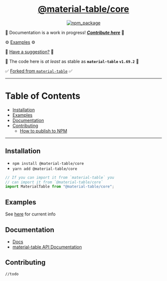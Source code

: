 <div align="center">

  <h1><a target="_blank" rel="noopener noreferrer" href="https://material-table-core.com">@material-table/core</a></h1>

  <p align="center">
    <a href="https://www.npmjs.com/package/@material-table/core">
      <img 
        title="npm_package" 
        src="https://badge.fury.io/js/%40material-table%2Fcore.svg"
      ></a>
  </p>

</div>

🚧 Documentation is a work in progress! **_[Contribute here](https://github.com/material-table-core/website)_** 🚧

⚙️ [Examples](https://material-table-core.github.io/examples) ⚙️

💬 [Have a suggestion?](https://github.com/material-table-core/core/discussions) 💬

💪 The code here is _at least_ as stable as **`material-table` `v1.69.2`** 💪

✅ [Forked from `material-table`](https://github.com/mbrn/material-table) ✅

---

# Table of Contents

- [Installation](#installation)
- [Examples](#examples)
- [Documentation](#documentation)
- [Contributing](#contributing)
  - [How to publish to NPM](https://github.com/material-table-core/core/discussions/11)

---

## Installation

- `npm install @material-table/core`
- `yarn add @material-table/core`

```javascript
// If you can import it from `material-table` you
// can import it from `@material-table/core`
import MaterialTable from "@material-table/core";
```

## Examples

See [here](https://github.com/material-table-core/core) for current info

## Documentation

- [Docs](https://material-table-core.com)
- [material-table API Documentation](https://material-table.com)

## Contributing

`//todo`

